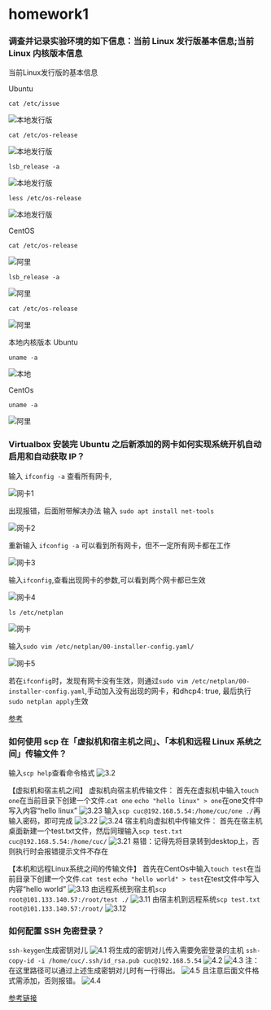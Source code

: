 # homework1

### 调查并记录实验环境的如下信息：当前 Linux 发行版基本信息;当前 Linux 内核版本信息
当前Linux发行版的基本信息

Ubuntu

    cat /etc/issue

![本地发行版](本地发行版.png)
    
    cat /etc/os-release

![本地发行版](本地发行版本2.png)

    lsb_release -a

![本地发行版](本地发行版3.png)

    less /etc/os-release

![本地发行版](本地Q.png)

CentOS

    cat /etc/os-release

![阿里](阿里1.png)

    lsb_release -a

![阿里](阿里2.png)
     
    cat /etc/os-release

![阿里](阿里3.png)

本地内核版本
Ubuntu

    uname -a

![本地](本地内核版本.png)

CentOs

    uname -a

![阿里](阿里4.png)

### Virtualbox 安装完 Ubuntu 之后新添加的网卡如何实现系统开机自动启用和自动获取 IP？

输入 `ifconfig -a` 查看所有网卡,
    
![网卡1](网卡1.png)

出现报错，后面附带解决办法
输入 `sudo apt install net-tools`

![网卡2](网卡2.png)

重新输入 `ifconfig -a` 可以看到所有网卡，但不一定所有网卡都在工作
   
![网卡3](网卡3.png)
    
输入`ifconfig`,查看出现网卡的参数,可以看到两个网卡都已生效

![网卡4](网卡4.png)

    ls /etc/netplan

![网卡](本地网卡.png)

输入`sudo vim /etc/netplan/00-installer-config.yaml/`

![网卡5](网卡5.png)

若在`ifconfig`时，发现有网卡没有生效，则通过`sudo vim /etc/netplan/00-installer-config.yaml`,手动加入没有出现的网卡，和dhcp4: true, 最后执行`sudo netplan apply`生效

[参考](https://ubuntu.com/server/docs/network-configuration "参考内容")

### 如何使用 scp 在「虚拟机和宿主机之间」、「本机和远程 Linux 系统之间」传输文件？

输入`scp help`查看命令格式
![3.2](3.2.png)

【虚拟机和宿主机之间】
虚拟机向宿主机传输文件：
首先在虚拟机中输入`touch one`在当前目录下创建一个文件.`cat one`
`echo "hello linux" > one`在one文件中写入内容“hello linux”
![3.23](3.23.png)
输入`scp cuc@192.168.5.54:/home/cuc/one ./`再输入密码，即可完成
![3.22](3.22.png)
![3.24](3.24.png)
宿主机向虚拟机中传输文件：
首先在宿主机桌面新建一个test.txt文件，然后同理输入`scp test.txt cuc@192.168.5.54:/home/cuc/`
![3.21](3.21.png)
易错：记得先将目录转到desktop上，否则执行时会报错提示文件不存在

【本机和远程Linux系统之间的传输文件】
首先在CentOs中输入`touch test`在当前目录下创建一个文件.`cat test`
`echo "hello world" > test`在test文件中写入内容“hello world”
![3.13](3.13.png)
由远程系统到宿主机`scp root@101.133.140.57:/root/test ./`
![3.11](3.11.png)
由宿主机到远程系统`scp test.txt root@101.133.140.57:/root/`
![3.12](3.12.png)

### 如何配置 SSH 免密登录？

`ssh-keygen`生成密钥对儿
![4.1](4.1.png)
将生成的密钥对儿传入需要免密登录的主机
`ssh-copy-id -i /home/cuc/.ssh/id_rsa.pub cuc@192.168.5.54`
![4.2](4.2.png)
![4.3](4.3.png)
注：在这里路径可以通过上述生成密钥对儿时有一行得出。
![4.5](4.5.png)
且注意后面文件格式需添加，否则报错。
![4.4](4.4.png)

[参考链接]("https://ubuntu.com/server/docs/security-smart-cards-ssh")


